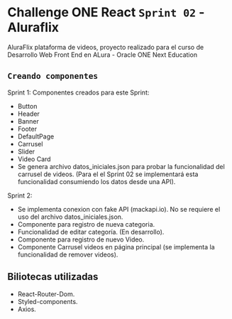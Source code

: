 # Challenge ONE React `Sprint 02` - Aluraflix

AluraFlix plataforma de videos, proyecto realizado para el curso de Desarrollo Web Front End en ALura - Oracle ONE Next Education

## `Creando componentes`
Sprint 1:
Componentes creados para este Sprint:
* Button 
* Header
* Banner
* Footer
* DefaultPage
* Carrusel
* Slider
* Video Card
* Se genera archivo datos_iniciales.json para probar la funcionalidad del carrusel de videos. (Para el el Sprint 02 se implementará esta funcionalidad consumiendo los datos desde una API).

Sprint 2:
* Se implementa conexion con fake API (mackapi.io). No se requiere el uso del archivo datos_iniciales.json.
* Componente para registro de nueva categoria.
* Funcionalidad de editar categoría. (En desarrollo). 
* Componente para registro de nuevo Video. 
* Componente Carrusel videos en página principal (se implementa la funcionalidad de remover videos).


## Biliotecas utilizadas
* React-Router-Dom.
* Styled-components.
* Axios.

